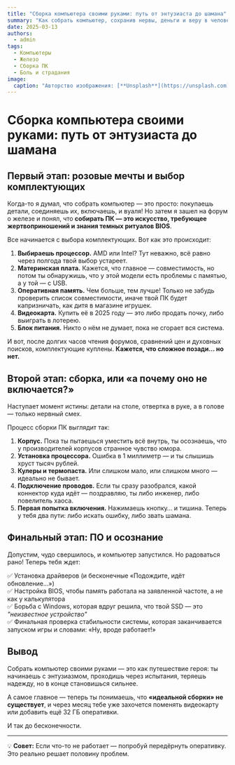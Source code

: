 ```yaml
---
title: "Сборка компьютера своими руками: путь от энтузиаста до шамана"
summary: "Как собрать компьютер, сохранив нервы, деньги и веру в человечество."
date: 2025-03-13
authors:
  - admin
tags:
  - Компьютеры
  - Железо
  - Сборка ПК
  - Боль и страдания
image:
  caption: "Авторство изображения: [**Unsplash**](https://unsplash.com)"
---
```


# Сборка компьютера своими руками: путь от энтузиаста до шамана  

## Первый этап: розовые мечты и выбор комплектующих  

Когда-то я думал, что собрать компьютер — это просто: покупаешь детали, соединяешь их, включаешь, и вуаля! Но затем я зашел на форум о железе и понял, что **собирать ПК — это искусство, требующее жертвоприношений и знания темных ритуалов BIOS**.  

Все начинается с выбора комплектующих. Вот как это происходит:  

1. **Выбираешь процессор.** AMD или Intel? Тут неважно, всё равно через полгода твой выбор устареет.  
2. **Материнская плата.** Кажется, что главное — совместимость, но потом ты обнаружишь, что у этой модели есть проблемы с памятью, а у той — с USB.  
3. **Оперативная память.** Чем больше, тем лучше! Только не забудь проверить список совместимости, иначе твой ПК будет капризничать, как дитя в магазине игрушек.  
4. **Видеокарта.** Купить её в 2025 году — это либо продать почку, либо выиграть в лотерею.  
5. **Блок питания.** Никто о нём не думает, пока не сгорает вся система.  

И вот, после долгих часов чтения форумов, сравнений цен и духовных поисков, комплектующие куплены. **Кажется, что сложное позади… но нет.**  

## Второй этап: сборка, или «а почему оно не включается?»  

Наступает момент истины: детали на столе, отвертка в руке, а в голове — только нервный смех.  

Процесс сборки ПК выглядит так:  

1. **Корпус.** Пока ты пытаешься уместить всё внутрь, ты осознаешь, что у производителей корпусов странное чувство юмора.  
2. **Установка процессора.** Ошибка в 1 миллиметр — и ты слышишь хруст тысяч рублей.  
3. **Кулеры и термопаста.** Или слишком мало, или слишком много — идеально не бывает.  
4. **Подключение проводов.** Если ты сразу разобрался, какой коннектор куда идёт — поздравляю, ты либо инженер, либо повелитель хаоса.  
5. **Первая попытка включения.** Нажимаешь кнопку… и тишина. Теперь у тебя два пути: либо искать ошибку, либо звать шамана.  

## Финальный этап: ПО и осознание  

Допустим, чудо свершилось, и компьютер запустился. Но радоваться рано! Теперь тебя ждет:  

✅ Установка драйверов (и бесконечные «Подождите, идёт обновление…»)  
✅ Настройка BIOS, чтобы память работала на заявленной частоте, а не как у калькулятора  
✅ Борьба с Windows, которая вдруг решила, что твой SSD — это *"неизвестное устройство"*  
✅ Финальная проверка стабильности системы, которая заканчивается запуском игры и словами: «Ну, вроде работает!»  

## Вывод  

Собрать компьютер своими руками — это как путешествие героя: ты начинаешь с энтузиазмом, проходишь через испытания, теряешь надежду, но в конце становишься сильнее.  

А самое главное — теперь ты понимаешь, что **«идеальной сборки» не существует**, и через месяц тебе уже захочется поменять видеокарту или добавить ещё 32 ГБ оперативки.  

И так до бесконечности.  

---
💡 **Совет:** Если что-то не работает — попробуй передёрнуть оперативку. Это реально решает половину проблем.

